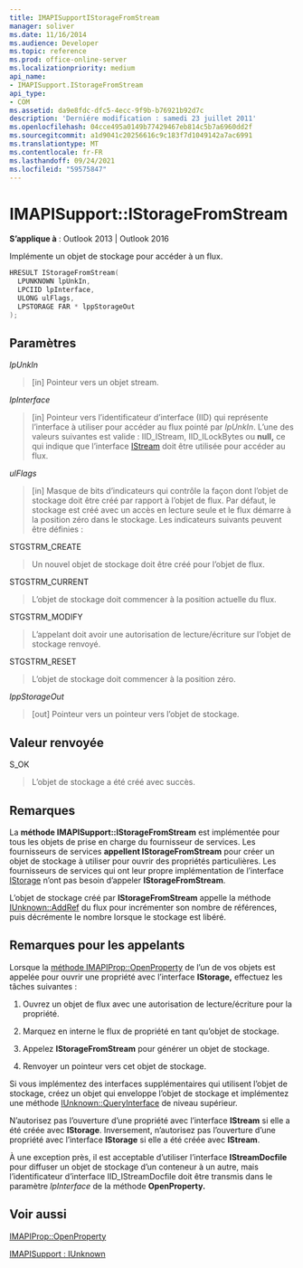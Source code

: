 ```yaml
---
title: IMAPISupportIStorageFromStream
manager: soliver
ms.date: 11/16/2014
ms.audience: Developer
ms.topic: reference
ms.prod: office-online-server
ms.localizationpriority: medium
api_name:
- IMAPISupport.IStorageFromStream
api_type:
- COM
ms.assetid: da9e8fdc-dfc5-4ecc-9f9b-b76921b92d7c
description: 'Derniére modification : samedi 23 juillet 2011'
ms.openlocfilehash: 04cce495a0149b77429467eb814c5b7a6960dd2f
ms.sourcegitcommit: a1d9041c20256616c9c183f7d1049142a7ac6991
ms.translationtype: MT
ms.contentlocale: fr-FR
ms.lasthandoff: 09/24/2021
ms.locfileid: "59575847"
---
```

# <a name="imapisupportistoragefromstream"></a>IMAPISupport::IStorageFromStream

  
  
**S’applique à** : Outlook 2013 | Outlook 2016 
  
Implémente un objet de stockage pour accéder à un flux.
  
```cpp
HRESULT IStorageFromStream(
  LPUNKNOWN lpUnkIn,
  LPCIID lpInterface,
  ULONG ulFlags,
  LPSTORAGE FAR * lppStorageOut
);
```

## <a name="parameters"></a>Paramètres

 _lpUnkIn_
  
> [in] Pointeur vers un objet stream.
    
 _lpInterface_
  
> [in] Pointeur vers l’identificateur d’interface (IID) qui représente l’interface à utiliser pour accéder au flux pointé par  _lpUnkIn_. L’une des valeurs suivantes est valide : IID_IStream, IID_ILockBytes ou **null,** ce qui indique que l’interface [IStream](https://msdn.microsoft.com/library/aa380034%28VS.85%29.aspx) doit être utilisée pour accéder au flux. 
    
 _ulFlags_
  
> [in] Masque de bits d’indicateurs qui contrôle la façon dont l’objet de stockage doit être créé par rapport à l’objet de flux. Par défaut, le stockage est créé avec un accès en lecture seule et le flux démarre à la position zéro dans le stockage. Les indicateurs suivants peuvent être définies :
    
STGSTRM_CREATE 
  
> Un nouvel objet de stockage doit être créé pour l’objet de flux.
    
STGSTRM_CURRENT 
  
> L’objet de stockage doit commencer à la position actuelle du flux.
    
STGSTRM_MODIFY 
  
> L’appelant doit avoir une autorisation de lecture/écriture sur l’objet de stockage renvoyé.
    
STGSTRM_RESET 
  
> L’objet de stockage doit commencer à la position zéro.
    
 _lppStorageOut_
  
> [out] Pointeur vers un pointeur vers l’objet de stockage.
    
## <a name="return-value"></a>Valeur renvoyée

S_OK 
  
> L’objet de stockage a été créé avec succès.
    
## <a name="remarks"></a>Remarques

La **méthode IMAPISupport::IStorageFromStream** est implémentée pour tous les objets de prise en charge du fournisseur de services. Les fournisseurs de services **appellent IStorageFromStream** pour créer un objet de stockage à utiliser pour ouvrir des propriétés particulières. Les fournisseurs de services qui ont leur propre implémentation de l’interface [IStorage](https://msdn.microsoft.com/library/aa380015%28VS.85%29.aspx) n’ont pas besoin d’appeler **IStorageFromStream**. 
  
L’objet de stockage créé par **IStorageFromStream** appelle la méthode [IUnknown::AddRef](https://msdn.microsoft.com/library/ms691379%28v=VS.85%29.aspx) du flux pour incrémenter son nombre de références, puis décrémente le nombre lorsque le stockage est libéré. 
  
## <a name="notes-to-callers"></a>Remarques pour les appelants

Lorsque la [méthode IMAPIProp::OpenProperty](imapiprop-openproperty.md) de l’un de vos objets est appelée pour ouvrir une propriété avec l’interface **IStorage,** effectuez les tâches suivantes : 
  
1. Ouvrez un objet de flux avec une autorisation de lecture/écriture pour la propriété.
    
2. Marquez en interne le flux de propriété en tant qu’objet de stockage.
    
3. Appelez **IStorageFromStream** pour générer un objet de stockage. 
    
4. Renvoyer un pointeur vers cet objet de stockage.
    
Si vous implémentez des interfaces supplémentaires qui utilisent l’objet de stockage, créez un objet qui enveloppe l’objet de stockage et implémentez une méthode [IUnknown::QueryInterface](https://msdn.microsoft.com/library/ms682521%28v=VS.85%29.aspx) de niveau supérieur. 
  
N’autorisez pas l’ouverture d’une propriété avec l’interface **IStream** si elle a été créée avec **IStorage**. Inversement, n’autorisez pas l’ouverture d’une propriété avec l’interface **IStorage** si elle a été créée avec **IStream**. 
  
À une exception près, il est acceptable d’utiliser l’interface **IStreamDocfile** pour diffuser un objet de stockage d’un conteneur à un autre, mais l’identificateur d’interface IID_IStreamDocfile doit être transmis dans le paramètre _lpInterface_ de la méthode **OpenProperty.** 
  
## <a name="see-also"></a>Voir aussi



[IMAPIProp::OpenProperty](imapiprop-openproperty.md)
  
[IMAPISupport : IUnknown](imapisupportiunknown.md)

